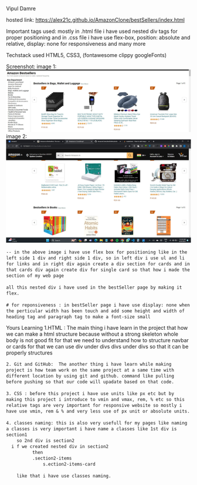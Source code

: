 <!-- Name  -->
Vipul Damre

hosted link: https://alex21c.github.io/AmazonClone/bestSellers/index.html

Important tags used:
  mostly in .html file i have used nested div tags for proper positioning
  and in .css file i have use flex-box, position: absolute and relative, display: none for responsiveness and many more

Techstack used 
		HTML5, CSS3, (fontawesome clippy googleFonts)

Screenshot:
    image 1: 	![Alt text](./images/image.png)
    image 2:  ![Alt text](./images/image1.png)

    -- in the above image i have use flex box for positioning like in the left side 1 div and right side 1 div, so in left div i use ul and li for links and in right div again create a div section for cards and in that cards div again create div for single card so that how i made the section of my web page

    all this nested div i have used in the bestSeller page by making it flex.

    # for reponsiveness : in bestSeller page i have use display: none when the perticular width has been touch and add some height and width of heading tag and paragraph tag to make a font-size small

Yours Learning 
    1.HTML : The main thing i have learn in the project that how we can make a html structure because without a strong skeleton whole body is not good fit for that we need to understand how to structure navbar or cards for that we can use div under divs divs under divs so that it can be properly structures

    2. Git and GitHub:  The another thing i have learn while making project is how team work on the same project at a same time with different location by using git and github. command like pulling before pushing so that our code will upadate based on that code.

    3. CSS : before this project i have use units like px etc but by making this project i introduce to vmin and vmax, rem, % etc so this relative tags are very important for responsive website so mostly i have use vmin, rem & % and very less use of px unit or absolute units.

    4. classes naming: this is also very usefull for my pages like naming a classes is very important i have name a classes like 1st div is section1
        so 2nd div is section2
      i f we created nested div in section2
              then
              .section2-items
                  s.ection2-items-card

        like that i have use classes naming.
